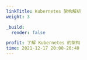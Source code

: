 ```yaml
---
linkTitle: Kubernetes 架构解析
weight: 3

_build:
  render: false

profit: 了解 Kubernetes 的架构
time: 2021-12-17 20:00-20:40
---
```

